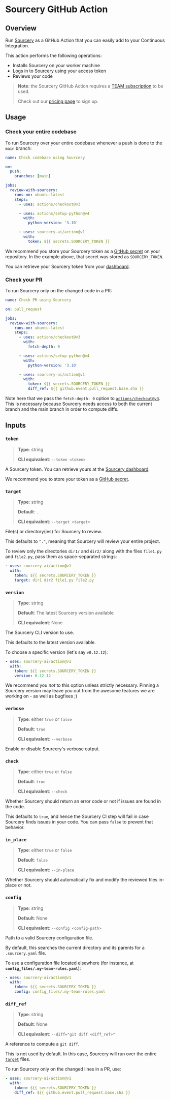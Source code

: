 # Sourcery GitHub Action

## Overview

Run [Sourcery](https://sourcery.ai/) as a GitHub Action that you can easily add to your
Continuous Integration.

This action performs the following operations:

* Installs Sourcery on your worker machine
* Logs in to Sourcery using your access token
* Reviews your code

> **Note**: the Sourcery GitHub Action requires a 
> [TEAM subscription](https://docs.sourcery.ai/Product/Plans/#team) to be used.
>
> Check out our [pricing page](https://sourcery.ai/pricing/) to sign up.

## Usage

### Check your entire codebase

To run Sourcery over your entire codebase whenever a push is done to the `main` branch:

```yaml
name: Check codebase using Sourcery

on:
  push:
    branches: [main]

jobs:
  review-with-sourcery:
    runs-on: ubuntu-latest
    steps:
      - uses: actions/checkout@v3

      - uses: actions/setup-python@v4
        with:
          python-version: '3.10'

      - uses: sourcery-ai/action@v1
        with:
          token: ${{ secrets.SOURCERY_TOKEN }}
```

We recommend you store your Sourcery token as a
[GitHub secret](https://docs.github.com/en/actions/security-guides/encrypted-secrets) on
your repository. In the example above, that secret was stored as `SOURCERY_TOKEN`.

You can retrieve your Sourcery token from your
[dashboard](https://sourcery.ai/dashboard/profile).

### Check your PR

To run Sourcery only on the changed code in a PR:

```yaml
name: Check PR using Sourcery

on: pull_request

jobs:
  review-with-sourcery:
    runs-on: ubuntu-latest
    steps:
      - uses: actions/checkout@v3
        with:
          fetch-depth: 0

      - uses: actions/setup-python@v4
        with:
          python-version: '3.10'

      - uses: sourcery-ai/action@v1
        with:
          token: ${{ secrets.SOURCERY_TOKEN }}
          diff_ref: ${{ github.event.pull_request.base.sha }}
```

Note here that we pass the `fetch-depth: 0` option to
[`actions/checkout@v3`](https://github.com/actions/checkout). This is necessary because
Sourcery needs access to both the current branch and the main branch in order to compute
diffs.

## Inputs

### `token`

> **Type**: string
>
> **CLI equivalent**: `--token <token>`

A Sourcery token. You can retrieve yours at the
[Sourcery dashboard](https://sourcery.ai/dashboard/profile).

We recommend you to store your token as a
[GitHub secret](https://docs.github.com/en/actions/security-guides/encrypted-secrets).

### `target`

> **Type**: string
>
> **Default**: `.`
>
> **CLI equivalent**: `--target <target>`

File(s) or directory(ies) for Sourcery to review.

This defaults to `"."`, meaning that Sourcery will review your entire project.

To review only the directories `dir1/` and `dir2/` along with the files `file1.py` and
`file2.py`, pass them as space-separated strings:

```yaml
- uses: sourcery-ai/action@v1
  with:
    token: ${{ secrets.SOURCERY_TOKEN }}
    target: dir1 dir2 file1.py file2.py
```

### `version`

> **Type**: string
>
> **Default**: The latest Sourcery version available
>
> **CLI equivalent**: None

The Sourcery CLI version to use.

This defaults to the latest version available.

To choose a specific version (let's say `v0.12.12`):

```yaml
- uses: sourcery-ai/action@v1
  with:
    token: ${{ secrets.SOURCERY_TOKEN }}
    version: 0.12.12
```

We recommend you _not_ to this option unless strictly necessary. Pinning a Sourcery
version may leave you out from the awesome features we are working on - as well as
bugfixes ;)

### `verbose`

> **Type**: either `true` or `false`
>
> **Default**: `true`
>
> **CLI equivalent**: `--verbose`

Enable or disable Sourcery's verbose output.

### `check`

> **Type**: either `true` or `false`
>
> **Default**: `true`
>
> **CLI equivalent**: `--check`

Whether Sourcery should return an error code or not if issues are found in the code.

This defaults to `true`, and hence the Sourcery CI step will fail in case Sourcery finds
issues in your code. You can pass `false` to prevent that behavior.

### `in_place`

> **Type**: either `true` or `false`
>
> **Default**: `false`
>
> **CLI equivalent**: `--in-place`

Whether Sourcery should automatically fix and modify the reviewed files in-place or not.

### `config`

> **Type**: string
>
> **Default**: None
>
> **CLI equivalent**: `--config <config-path>`

Path to a valid Sourcery configuration file.

By default, this searches the current directory and its parents for a `.sourcery.yaml`
file.

To use a configuration file located elsewhere (for instance, at
**`config_files/.my-team-rules.yaml`**):

```yaml
- uses: sourcery-ai/action@v1
  with:
    token: ${{ secrets.SOURCERY_TOKEN }}
    config: config_files/.my-team-rules.yaml
```

### `diff_ref`

> **Type**: string
>
> **Default**: None
>
> **CLI equivalent**: `--diff="git diff <diff_ref>"`

A reference to compute a `git diff`.

This is not used by default. In this case, Sourcery will run over the entire
[`target`](#target) files.

To run Sourcery only on the changed lines in a PR, use:

```yaml
- uses: sourcery-ai/action@v1
  with:
    token: ${{ secrets.SOURCERY_TOKEN }}
    diff_ref: ${{ github.event.pull_request.base.sha }}
```
